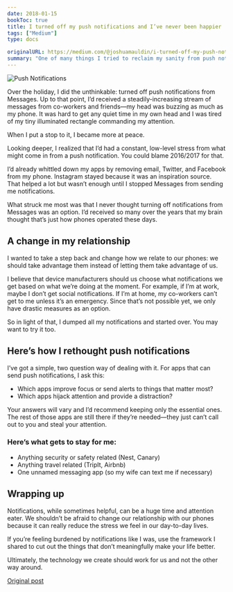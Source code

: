 ```yaml
---
date: 2018-01-15
bookToc: true
title: I turned off my push notifications and I’ve never been happier
tags: ["Medium"]
type: docs

originalURL: https://medium.com/@joshuamauldin/i-turned-off-my-push-notifications-and-ive-never-been-happier-582ecae25708
summary: "One of many things I tried to reclaim my sanity from push notification hell."
---
```



![Push Notifications](/1dKC6AzFrukIpK0xJoEGXsw.webp)

Over the holiday, I did the unthinkable: turned off push notifications from Messages. Up to that point, I’d received a steadily-increasing stream of messages from co-workers and friends—my head was buzzing as much as my phone. It was hard to get any quiet time in my own head and I was tired of my tiny illuminated rectangle commanding my attention.

When I put a stop to it, I became more at peace.

Looking deeper, I realized that I’d had a constant, low-level stress from what might come in from a push notification. You could blame 2016/2017 for that.

I’d already whittled down my apps by removing email, Twitter, and Facebook from my phone. Instagram stayed because it was an inspiration source. That helped a lot but wasn’t enough until I stopped Messages from sending me notifications.

What struck me most was that I never thought turning off notifications from Messages was an option. I’d received so many over the years that my brain thought that’s just how phones operated these days.

## A change in my relationship

I wanted to take a step back and change how we relate to our phones: we should take advantage them instead of letting them take advantage of us.

I believe that device manufacturers should us choose what notifications we get based on what we’re doing at the moment. For example, if I’m at work, maybe I don’t get social notifications. If I’m at home, my co-workers can’t get to me unless it’s an emergency. Since that’s not possible yet, we only have drastic measures as an option.

So in light of that, I dumped all my notifications and started over. You may want to try it too.

## Here’s how I rethought push notifications

I’ve got a simple, two question way of dealing with it. For apps that can send push notifications, I ask this:

- Which apps improve focus or send alerts to things that matter most?
- Which apps hijack attention and provide a distraction?

Your answers will vary and I’d recommend keeping only the essential ones. The rest of those apps are still there if they’re needed—they just can’t call out to you and steal your attention.

### Here’s what gets to stay for me:

- Anything security or safety related (Nest, Canary)
- Anything travel related (TripIt, Airbnb)
- One unnamed messaging app (so my wife can text me if necessary)

## Wrapping up

Notifications, while sometimes helpful, can be a huge time and attention eater. We shouldn’t be afraid to change our relationship with our phones because it can really reduce the stress we feel in our day-to-day lives.

If you’re feeling burdened by notifications like I was, use the framework I shared to cut out the things that don’t meaningfully make your life better.

Ultimately, the technology we create should work for us and not the other way around.


[Original post](https://medium.com/@joshuamauldin/i-turned-off-my-push-notifications-and-ive-never-been-happier-582ecae25708)
